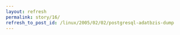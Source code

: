 ```yaml
---
layout: refresh
permalink: story/16/
refresh_to_post_id: /linux/2005/02/02/postgresql-adatbzis-dump
---
```

